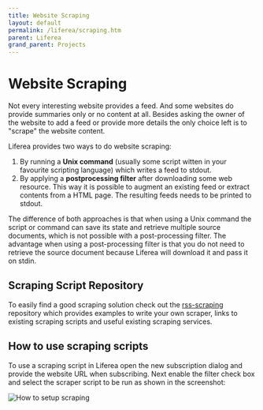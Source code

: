 ```yaml
---
title: Website Scraping
layout: default
permalink: /liferea/scraping.htm
parent: Liferea
grand_parent: Projects
---
```


# Website Scraping

Not every interesting website provides a feed. And some websites do
provide summaries only or no content at all. Besides asking the owner
of the website to add a feed or provide more details the only choice left
is to "scrape" the website content.

Liferea provides two ways to do website scraping:

1. By running a **Unix command** (usually some script
   witten in your favourite scripting language) which writes a feed
   to stdout.
2. By applying a **postprocessing filter** after downloading
   some web resource. This way it is possible to augment an
   existing feed or extract contents from a HTML page. The resulting
   feeds needs to be printed to stdout.


The difference of both approaches is that when using a Unix command
the script or command can save its state and retrieve multiple source
documents, which is not possible with a post-processing filter. The advantage
when using a post-processing filter is that you do not need to retrieve
the source document because Liferea will download it and pass it on stdin.

## Scraping Script Repository

To easily find a good scraping solution check out the 
<a href="https://github.com/lwindolf/rss-scraping">rss-scraping</a> repository which 
provides examples to write your own scraper, links to existing scraping scripts and 
useful existing	scraping services.

## How to use scraping scripts

To use a scraping script in Liferea open the new subscription dialog and provide 
the website URL when subscribing. Next enable the filter check box and select
the scraper script to be run as shown in the screenshot:

<img src="screenshots/scraping.png" alt="How to setup scraping" />

